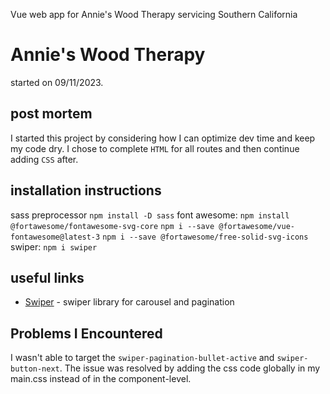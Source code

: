 Vue web app for Annie's Wood Therapy servicing Southern California

# Annie's Wood Therapy

started on 09/11/2023.

## post mortem

I started this project by considering how I can optimize dev time and keep my code dry. I chose to complete `HTML` for all routes and then continue adding `CSS` after.

## installation instructions

sass preprocessor `npm install -D sass`
font awesome:
`npm install @fortawesome/fontawesome-svg-core`
`npm i --save @fortawesome/vue-fontawesome@latest-3`
`npm i --save @fortawesome/free-solid-svg-icons`
swiper: `npm i swiper`

## useful links

- [Swiper](https://swiperjs.com/) - swiper library for carousel and pagination

## Problems I Encountered
I wasn't able to target the `swiper-pagination-bullet-active` and `swiper-button-next`. The issue was resolved by adding the css code globally in my main.css instead of in the component-level.